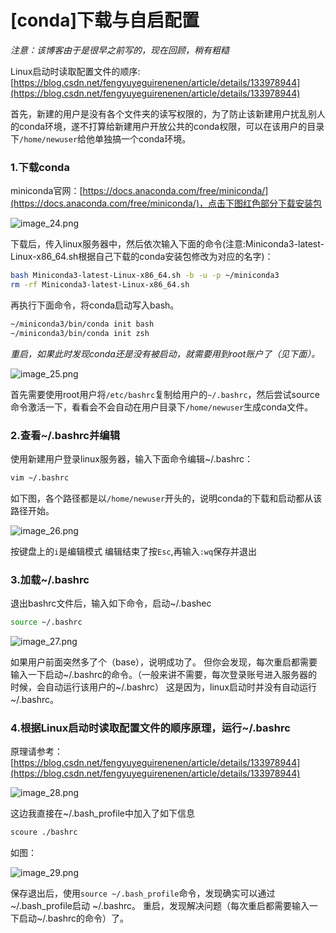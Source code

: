 # [conda]下载与自启配置
*注意：该博客由于是很早之前写的，现在回顾，稍有粗糙*

Linux启动时读取配置文件的顺序: [https://blog.csdn.net/fengyuyeguirenenen/article/details/133978944](https://blog.csdn.net/fengyuyeguirenenen/article/details/133978944)

首先，新建的用户是没有各个文件夹的读写权限的，为了防止该新建用户扰乱别人的conda环境，遂不打算给新建用户开放公共的conda权限，可以在该用户的目录下`/home/newuser`给他单独搞一个conda环境。

### 1.下载conda
miniconda官网：[https://docs.anaconda.com/free/miniconda/](https://docs.anaconda.com/free/miniconda/)，点击下图红色部分下载安装包

![image_24.png](image_24.png)

下载后，传入linux服务器中，然后依次输入下面的命令(注意:Miniconda3-latest-Linux-x86_64.sh根据自己下载的conda安装包修改为对应的名字)：

```bash
bash Miniconda3-latest-Linux-x86_64.sh -b -u -p ~/miniconda3
rm -rf Miniconda3-latest-Linux-x86_64.sh
```

再执行下面命令，将conda启动写入bash。

```bash
~/miniconda3/bin/conda init bash
~/miniconda3/bin/conda init zsh
```

*重启，如果此时发现conda还是没有被启动，就需要用到root账户了（见下面）。*

![image_25.png](image_25.png)

首先需要使用root用户将`/etc/bashrc`复制给用户的`~/.bashrc`，然后尝试source命令激活一下，看看会不会自动在用户目录下`/home/newuser`生成conda文件。

### 2.查看~/.bashrc并编辑
使用新建用户登录linux服务器，输入下面命令编辑~/.bashrc：

```bash
vim ~/.bashrc
```
如下图，各个路径都是以`/home/newuser`开头的，说明conda的下载和启动都从该路径开始。

![image_26.png](image_26.png)

按键盘上的`i`是编辑模式
编辑结束了按`Esc`,再输入`:wq`保存并退出


### 3.加载~/.bashrc
退出bashrc文件后，输入如下命令，启动~/.bashec
```bash
source ~/.bashrc
```

![image_27.png](image_27.png)

如果用户前面突然多了个（base），说明成功了。
但你会发现，每次重启都需要输入一下启动~/.bashrc的命令。（一般来讲不需要，每次登录账号进入服务器的时候，会自动运行该用户的~/.bashrc）
这是因为，linux启动时并没有自动运行~/.bashrc。

### 4.根据Linux启动时读取配置文件的顺序原理，运行~/.bashrc

原理请参考： [https://blog.csdn.net/fengyuyeguirenenen/article/details/133978944](https://blog.csdn.net/fengyuyeguirenenen/article/details/133978944)

![image_28.png](image_28.png)

这边我直接在~/.bash_profile中加入了如下信息

```bash
scoure ./bashrc
```
如图：

![image_29.png](image_29.png)

保存退出后，使用`source ~/.bash_profile`命令，发现确实可以通过~/.bash_profile启动 ~/.bashrc。
重启，发现解决问题（每次重启都需要输入一下启动~/.bashrc的命令）了。